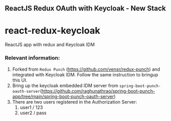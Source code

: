 ## ReactJS Redux OAuth with Keycloak - New Stack
# react-redux-keycloak
ReactJS app with redux and Keycloak IDM



### Relevant information:

1. Forked from `Redux Punch` (https://github.com/vensr/redux-punch) and integrated with Keycloak IDM. Follow the same instruction to bringup this UI.
2. Bring up the keycloak embedded IDM server from `spring-boot-punch-oauth-server`(https://github.com/raghunathrao/spring-boot-punch-app/tree/main/spring-boot-punch-oauth-server)
3. There are two users registered in the Authorization Server:
   1. user1 / 123
   2. user2 / pass
